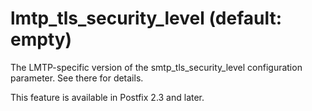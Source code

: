 # lmtp_tls_security_level (default: empty)
 The LMTP-specific version of the smtp\_tls\_security\_level configuration
parameter. See there for details. 


 This feature is available in Postfix 2.3 and later. 


